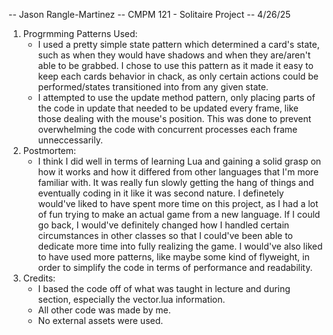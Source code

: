 -- Jason Rangle-Martinez
-- CMPM 121 - Solitaire Project
-- 4/26/25

1. Progrmming Patterns Used:
    - I used a pretty simple state pattern which determined a card's state, such as when they would have shadows and when they are/aren't able to be grabbed. I chose to use this pattern as it made it easy to keep each cards behavior in chack, as only certain actions could be performed/states transitioned into from any given state.
    - I attempted to use the update method pattern, only placing parts of the code in update that needed to be updated every frame, like those dealing with the mouse's position. This was done to prevent overwhelming the code with concurrent processes each frame unneccessarily.
2. Postmortem:
    - I think I did well in terms of learning Lua and gaining a solid grasp on how it works and how it differed from other languages that I'm more familiar with. It was really fun slowly getting the hang of things and eventually coding in it like it was second nature. I definetely would've liked to have spent more time on this project, as I had a lot of fun trying to make an actual game from a new language. If I could go back, I would've definitely changed how I handled certain circumstances in other classes so that I could've been able to dedicate more time into fully realizing the game. I would've also liked to have used more patterns, like maybe some kind of flyweight, in order to simplify the code in terms of performance and readability.
3. Credits:
    - I based the code off of what was taught in lecture and during section, especially the vector.lua information.
    - All other code was made by me.
    - No external assets were used.

    